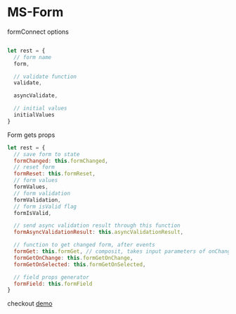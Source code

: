 # MS-Form


formConnect options
```js

let rest = {
  // form name
  form,

  // validate function
  validate,

  asyncValidate,

  // initial values
  initialValues
}
```

Form gets props
```js
let rest = {
  // save form to state
  formChanged: this.formChanged,
  // reset form
  formReset: this.formReset,
  // form values
  formValues,
  // form validation
  formValidation,
  // form isValid flag
  formIsValid,

  // send async validation result through this function
  formAsyncValidationResult: this.asyncValidationResult,

  // function to get changed form, after events
  formGet: this.formGet, // composit, takes input parameters of onChange and onSelected
  formGetOnChange: this.formGetOnChange,
  formGetOnSelected: this.formGetOnSelected,

  // field props generator
  formField: this.formField
}
```


checkout [demo](https://maintstar.github.io/ms-form/build/) 
